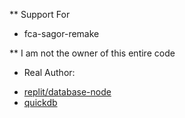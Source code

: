 ** Support For 
+ fca-sagor-remake

** I am not the owner of this entire code

* Real Author: 
+ [replit/database-node](https://github.com/replit/database-node)
+ [quickdb](https://github.com/plexidev/quick.db/)